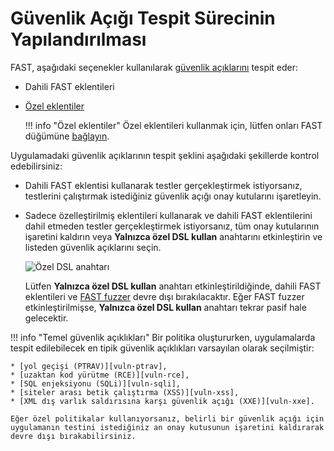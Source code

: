 [img-custom-dsl-slider]:    ../../../images/fast/operations/en/test-policy/policy-editor/custom-slider.png

[link-user-extensions]:     ../../dsl/intro.md
[link-connect-extensions]:  ../../dsl/using-extension.md

[doc-fuzzer]:               fuzzer-intro.md

[gl-vuln]:                  ../../terms-glossary.md#vulnerability

[vuln-ptrav]:               ../../vuln-list.md#path-traversal
[vuln-rce]:                 ../../vuln-list.md#remote-code-execution-rce
[vuln-sqli]:                ../../vuln-list.md#sql-injection
[vuln-xss]:                 ../../vuln-list.md#cross-site-scripting-xss
[vuln-xxe]:                 ../../vuln-list.md#attack-on-xml-external-entity-xxe

#   Güvenlik Açığı Tespit Sürecinin Yapılandırılması

FAST, aşağıdaki seçenekler kullanılarak [güvenlik açıklarını][gl-vuln] tespit eder:

* Dahili FAST eklentileri
* [Özel eklentiler][link-user-extensions]

    !!! info "Özel eklentiler"
        Özel eklentileri kullanmak için, lütfen onları FAST düğümüne [bağlayın][link-connect-extensions].

Uygulamadaki güvenlik açıklarının tespit şeklini aşağıdaki şekillerde kontrol edebilirsiniz:

* Dahili FAST eklentisi kullanarak testler gerçekleştirmek istiyorsanız, testlerini çalıştırmak istediğiniz güvenlik açığı onay kutularını işaretleyin.
* Sadece özelleştirilmiş eklentileri kullanarak ve dahili FAST eklentilerini dahil etmeden testler gerçekleştirmek istiyorsanız, tüm onay kutularının işaretini kaldırın veya **Yalnızca özel DSL kullan** anahtarını etkinleştirin ve listeden güvenlik açıklarını seçin.

    ![Özel DSL anahtarı][img-custom-dsl-slider]

    Lütfen **Yalnızca özel DSL kullan** anahtarı etkinleştirildiğinde, dahili FAST eklentileri ve [FAST fuzzer][doc-fuzzer] devre dışı bırakılacaktır. Eğer FAST fuzzer etkinleştirilmişse, **Yalnızca özel DSL kullan** anahtarı tekrar pasif hale gelecektir.

!!! info "Temel güvenlik açıklıkları"
    Bir politika oluştururken, uygulamalarda tespit edilebilecek en tipik güvenlik açıklıkları varsayılan olarak seçilmiştir:

    * [yol geçişi (PTRAV)][vuln-ptrav],
    * [uzaktan kod yürütme (RCE)][vuln-rce],
    * [SQL enjeksiyonu (SQLi)][vuln-sqli],
    * [siteler arası betik çalıştırma (XSS)][vuln-xss],
    * [XML dış varlık saldırısına karşı güvenlik açığı (XXE)][vuln-xxe].
    
    Eğer özel politikalar kullanıyorsanız, belirli bir güvenlik açığı için uygulamanın testini istediğiniz an onay kutusunun işaretini kaldırarak devre dışı bırakabilirsiniz.
